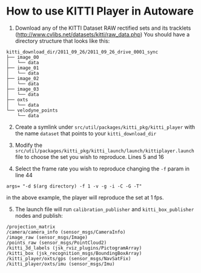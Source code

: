 # How to use KITTI Player in Autoware

1. Download any of the KITTI Dataset RAW rectified sets and its tracklets (http://www.cvlibs.net/datasets/kitti/raw_data.php)
You should have a directory structure that looks like this:
```
kitti_download_dir/2011_09_26/2011_09_26_drive_0001_sync
├── image_00
│   └── data
├── image_01
│   └── data
├── image_02
│   └── data
├── image_03
│   └── data
├── oxts
│   └── data
└── velodyne_points
    └── data
```
2. Create a symlink under `src/util/packages/kitti_pkg/kitti_player` with the name `dataset` that points to your `kitti_download_dir`

3. Modify the `src/util/packages/kitti_pkg/kitti_launch/launch/kittiplayer.launch` file to choose the set you wish to reproduce.
Lines 5 and 16

4. Select the frame rate you wish to reproduce changing the `-f` param in line 44
```
args= "-d $(arg directory) -f 1 -v -g -i -C -G -T" 
```
in the above example, the player will reproduce the set at 1 fps.

5. The launch file will run `calibration_publisher` and `kitti_box_publisher` nodes and publish:
```
/projection_matrix 
/camera/camera_info (sensor_msgs/CameraInfo)
/image_raw (sensor_msgs/Image)
/points_raw (sensor_msgs/PointCloud2)
/kitti_3d_labels (jsk_rviz_plugins/PictogramArray)
/kitti_box (jsk_recognition_msgs/BoundingBoxArray)
/kitti_player/oxts/gps (sensor_msgs/NavSatFix)
/kitti_player/oxts/imu (sensor_msgs/Imu)

```
